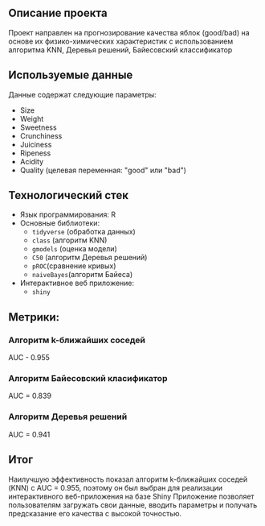 ## Описание проекта
Проект направлен на прогнозирование качества яблок (good/bad) на основе их физико-химических характеристик с использованием алгоритма KNN, Деревья решений, Байесовский классификатор

## Используемые данные
Данные содержат следующие параметры:
- Size
- Weight
- Sweetness
- Crunchiness
- Juiciness
- Ripeness
- Acidity
- Quality (целевая переменная: "good" или "bad")

## Технологический стек
- Язык программирования: R
- Основные библиотеки:
  - `tidyverse` (обработка данных)
  - `class` (алгоритм KNN)
  - `gmodels` (оценка модели)
  - `C50` (алгоритм Деревья решений)
  - `pROC`(сравнение кривых)
  - `naiveBayes`(алгоритм Байеса)
- Интерактивное веб приложение:
  - `shiny`

## Метрики:

### Алгоритм k-ближайших соседей
AUC - 0.955

### Алгоритм Байесовский класификатор
AUC = 0.839

### Алгоритм Деревья решений
AUC = 0.941

## Итог
Наилучшую эффективность показал алгоритм k-ближайших соседей (KNN) с AUC = 0.955, поэтому он был выбран для реализации интерактивного веб-приложения на базе Shiny
Приложение позволяет пользователям загружать свои данные, вводить параметры и получать предсказание его качества с высокой точностью.

